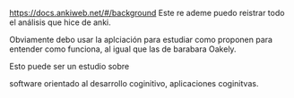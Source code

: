 https://docs.ankiweb.net/#/background
Este re
ademe puedo reistrar todo el análisis que hice de anki.


Obviamente debo usar la aplciación para estudiar como proponen para entender como funciona, al igual que las de barabara Oakely.

Esto puede ser un estudio sobre 

software orientado al desarrollo coginitivo,  aplicaciones coginitvas.